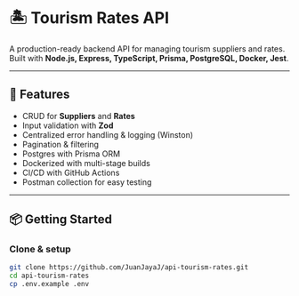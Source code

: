 # 🏝️ Tourism Rates API

A production-ready backend API for managing tourism suppliers and rates.  
Built with **Node.js, Express, TypeScript, Prisma, PostgreSQL, Docker, Jest**.

---

## 🚀 Features
- CRUD for **Suppliers** and **Rates**
- Input validation with **Zod**
- Centralized error handling & logging (Winston)
- Pagination & filtering
- Postgres with Prisma ORM
- Dockerized with multi-stage builds
- CI/CD with GitHub Actions
- Postman collection for easy testing

---

## 📦 Getting Started

### Clone & setup
```bash
git clone https://github.com/JuanJayaJ/api-tourism-rates.git
cd api-tourism-rates
cp .env.example .env
